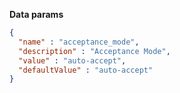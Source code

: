 **Data params**

```json
{
  "name" : "acceptance_mode",
  "description" : "Acceptance Mode",
  "value" : "auto-accept",
  "defaultValue" : "auto-accept"
}
```

